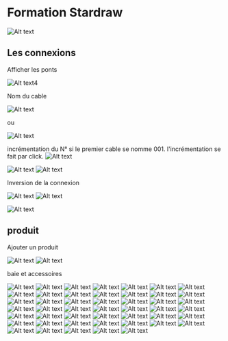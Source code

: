 # Formation Stardraw

![Alt text](Images/2024-01-05_11h41_33.png)

## Les connexions
Afficher les ponts

![Alt text](Images/2024-01-05_11h44_13.png)4

Nom du cable

![Alt text](Images/2024-01-05_11h44_36.png)

ou

![Alt text](Images/2024-01-05_11h55_18.png)

incrémentation du N° si le premier cable se nomme 001.
l'incrémentation se fait par click.
![Alt text](Images/2024-01-05_11h56_10.png)

![Alt text](Images/2024-01-05_12h53_46.png)
![Alt text](Images/2024-01-05_12h54_21.png)


Inversion de la connexion

![Alt text](Images/2024-01-05_12h54_50.png)
![Alt text](Images/2024-01-05_12h55_17.png)


![Alt text](Images/2024-01-05_11h57_38.png)

## produit
Ajouter un produit

![Alt text](Images/2024-01-05_11h58_23.png)
![Alt text](Images/2024-01-05_11h58_44.png)

baie et accessoires

![Alt text](Images/2024-01-05_11h59_37.png)
![Alt text](Images/2024-01-05_11h59_37.png)
![Alt text](Images/2024-01-05_12h00_06.png)
![Alt text](Images/2024-01-05_12h01_17.png)
![Alt text](Images/2024-01-05_12h03_01.png)
![Alt text](Images/2024-01-05_12h04_53.png)
![Alt text](Images/2024-01-05_12h05_27.png)
![Alt text](Images/2024-01-05_12h09_52.png)
![Alt text](Images/2024-01-05_12h15_52.png)
![Alt text](Images/2024-01-05_12h16_09.png)
![Alt text](Images/2024-01-05_12h16_38.png)
![Alt text](Images/2024-01-05_12h16_58.png)
![Alt text](Images/2024-01-05_12h17_54.png)
![Alt text](Images/2024-01-05_12h18_11.png)
![Alt text](Images/2024-01-05_12h18_41.png)
![Alt text](Images/2024-01-05_12h19_15.png)
![Alt text](Images/2024-01-05_12h19_26.png)
![Alt text](Images/2024-01-05_12h20_19.png)
![Alt text](Images/2024-01-05_12h21_18.png)
![Alt text](Images/2024-01-05_12h21_44.png)
![Alt text](Images/2024-01-05_12h25_25.png)
![Alt text](Images/2024-01-05_12h26_48.png)
![Alt text](Images/2024-01-05_12h27_17.png)
![Alt text](Images/2024-01-05_12h32_28.png)
![Alt text](Images/2024-01-05_12h33_20.png)
![Alt text](Images/2024-01-05_12h33_31.png)
![Alt text](Images/2024-01-05_12h34_06.png)
![Alt text](Images/2024-01-05_12h34_06.png)
![Alt text](Images/2024-01-05_12h34_55.png)
![Alt text](Images/2024-01-05_12h37_07.png)
![Alt text](Images/2024-01-05_12h37_17.png)
![Alt text](Images/2024-01-05_12h39_47.png)
![Alt text](Images/2024-01-05_12h41_30.png)
![Alt text](Images/2024-01-05_12h41_44.png)
![Alt text](Images/2024-01-05_12h41_56.png)
![Alt text](Images/2024-01-05_12h42_14.png)
![Alt text](Images/2024-01-05_12h42_24.png)
![Alt text](Images/2024-01-05_12h44_03.png)
![Alt text](Images/2024-01-05_12h44_17.png)
![Alt text](Images/2024-01-05_12h44_41.png)
![Alt text](Images/2024-01-05_12h46_00.png)
![Alt text](Images/2024-01-05_12h47_04.png)
![Alt text](Images/2024-01-05_12h50_02.png)
![Alt text](Images/2024-01-05_12h50_38.png)
![Alt text](Images/2024-01-05_12h51_17.png)
![Alt text](Images/2024-01-05_12h52_07.png)
![Alt text](Images/2024-01-05_12h52_50.png)






